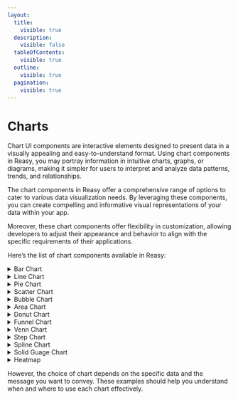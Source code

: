 ```yaml
---
layout:
  title:
    visible: true
  description:
    visible: false
  tableOfContents:
    visible: true
  outline:
    visible: true
  pagination:
    visible: true
---
```


# Charts

Chart UI components are interactive elements designed to present data in a visually appealing and easy-to-understand format. Using chart components in Reasy, you may portray information in intuitive charts, graphs, or diagrams, making it simpler for users to interpret and analyze data patterns, trends, and relationships.

The chart components in Reasy offer a comprehensive range of options to cater to various data visualization needs. By leveraging these components, you can create compelling and informative visual representations of your data within your app.

Moreover, these chart components offer flexibility in customization, allowing developers to adjust their appearance and behavior to align with the specific requirements of their applications.

Here’s the list of chart components available in Reasy:

<details>

<summary>Bar Chart</summary>

A bar chart presents categorical data with rectangular bars. Each bar's length or height is proportional to the value it represents.&#x20;

![](<../../../../.gitbook/assets/Bar chart.png>)

They are suitable for illustrating categorical or discrete data.

**Example:**

In a sales report, you can use a bar chart to compare monthly sales figures for different products. Each bar represents a product, and its height corresponds to the sales amount.

</details>

<details>

<summary>Line Chart</summary>

A line chart displays data points connected by straight lines.&#x20;

<img src="../../../../.gitbook/assets/Line chart.png" alt="" data-size="original">

It is ideal to visualize trends over a continuous interval or time series of data.

**Example**: Tracking stock prices over a year. The line chart would show the daily closing prices, revealing how the stock's value has changed.&#x20;

</details>

<details>

<summary>Pie Chart</summary>

A pie chart is a circular graph divided into sectors, where each sector represents a category's proportion of the whole.

<img src="../../../../.gitbook/assets/Pie chart.png" alt="" data-size="original">

&#x20;It is ideal for showing parts of a whole.

**Example**: Displaying the distribution of expenses in a monthly budget. Each slice of the pie represents a spending category like rent, groceries, entertainment, etc.

</details>

<details>

<summary>Scatter Chart</summary>

A scatter chart uses dots to represent individual data points.&#x20;

<img src="../../../../.gitbook/assets/Scatter plot chart.png" alt="" data-size="original">

Use it when you need to visualize the relationship between two variables.

**Example:** Analyzing the correlation between the age and income of employees in a company. Each dot represents an employee, with age on the X-axis and income on the Y-axis.

</details>

<details>

<summary>Bubble Chart</summary>

Visualizes data as a series of bubbles on a two-dimensional plane, where the bubble's size represents the data point's value. A bubble chart extends the scatter chart by adding a third dimension, typically represented by the size of the bubbles.

<img src="../../../../.gitbook/assets/Bubble chart (1).png" alt="" data-size="original">

Use it when you need to visualize three variables in a single chart.\
**Example**: Visualizing the performance of products based on sales (X-axis), profit margins (Y-axis), and the number of units sold (bubble size).

</details>

<details>

<summary>Area Chart</summary>

An area chart is similar to a line chart, but the area between the line and the x-axis is filled with color, making it useful for showing cumulative data.

<img src="../../../../.gitbook/assets/Area chart.png" alt="" data-size="original">

**Example**: Tracking website traffic over time. The area chart represents the total number of daily visitors, showcasing trends in web traffic.

</details>

<details>

<summary>Donut Chart</summary>

A Donut Chart, also called a Doughnut Chart, is a kind of [Pie Chart](https://www.anychart.com/chartopedia/chart-type/pie-chart) with a blank center that allows for additional information about the data as a whole to be included.

<img src="../../../../.gitbook/assets/Donut chart.png" alt="" data-size="original">

**Example:** Visualizing the distribution of time spent on different tasks in a day. The donut chart shows the categories, and the center can display the total hours.

</details>

<details>

<summary>Funnel Chart</summary>

Visualizes data values as progressively decreasing proportions that amount to 100% in total, where the corresponding series value determines the size of each area as a percentage.

<img src="../../../../.gitbook/assets/Funnel chart.png" alt="" data-size="original">

It is often used in sales and marketing.

**Example:** Representing a sales pipeline, showing the number of leads at each stage (prospects, qualified leads, proposals, closed deals).

</details>

<details>

<summary>Venn Chart</summary>

Illustrates the relationships between different sets of data in the form of overlapping circles.

<img src="../../../../.gitbook/assets/Venn chart.png" alt="" data-size="original">

It is ideal for showing commonalities and differences.

**Example:** Suppose you want to illustrate the common interests between three groups of people: A, B, and C. A Venn chart would show overlapping circles, with each circle representing a group and the overlaps indicating shared interests.

</details>

<details>

<summary>Step Chart</summary>

Visualizes how a variable changes over time and emphasizes leaps in transition from one value to another in a step-like look chart.

<img src="../../../../.gitbook/assets/Step chart.png" alt="" data-size="original">

It is ideal to display data changes at specific points, typically in a stepwise manner.

**Example:** Plotting the fluctuation in stock prices over time. The step chart highlights the specific dates when significant changes occurred.

</details>

<details>

<summary>Spline Chart</summary>

A kind of line chart with data points connected to a smooth curve is widely used to show trends over time. It provides a more continuous representation of data.

<img src="../../../../.gitbook/assets/Spline chart.png" alt="" data-size="original">

**Example:** Plotting temperature variations throughout the day. The spline chart offers a smooth curve to visualize temperature changes.

</details>

<details>

<summary>Solid Guage Chart</summary>

A Highchart visual component, that renders one or more values on a radial scale. It is highly customizable, supporting tooltips, gradients, and more. It is often used in dashboards to track progress or performance metrics.&#x20;

It offers complete control over:

* Color zones (e.g., Green for good, Red for alert)

- Tooltip and animation settings
- Binding values dynamically

<div align="left"><figure><img src="../../../../.gitbook/assets/Solid Guage.png" alt="An image of Solid Guage, a high chart component" width="301"><figcaption></figcaption></figure></div>

As this chart component is excellent for KPIs, dashboards, and real-time data, it is ideal for data-rich use cases.

**Example:** Real-time server load (e.g., 64% CPU usage), credit utilization, SLA compliance tracker, and more.

</details>

<details>

<summary>Heatmap</summary>

This Heatmap is a geographic data visualization that colors regions (like states or countries) based on values such as categories or counts. It is useful for representing location-based data in a highly visual way. This interactive component can be customized with titles, labels, and legends.

<div align="left"><figure><img src="../../../../.gitbook/assets/Heatmap.png" alt=""><figcaption></figcaption></figure></div>

**Examples:** Some real-word examples include healthcare access like vaccination status, weather forecast, sales analysis, tax compliance status, and more.

{% hint style="info" %}
**A few tips for effective use:**

* Keep the color categories simple; avoid more than 4–5.
* Always turn on the **legend** for clarity.
* Use **aggregate mode** if you want to show summed data per region (e.g., number of reports).
* Match color intensity or type to the data — e.g., green for safe, red for risky.
{% endhint %}

</details>

However, the choice of chart depends on the specific data and the message you want to convey. These examples should help you understand when and where to use each chart effectively.
